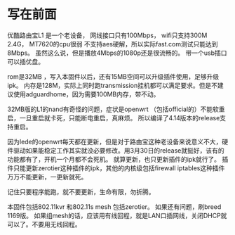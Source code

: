 # 写在前面

优酷路由宝L1 是一个老设备， 网线接口只有100Mbps， wifi只支持300M 2.4G， MT7620的cpu很弱 不支持aes硬解，所以实际fast.com测试只能达到8Mbps。
虽然这么说，但是播放4Mbps的1080p还是很流畅的。 带一个usb插口 可以插优盘。

rom是32MB ，写入本固件以后，还有15MB空间可以升级插件使用，足够升级ipk。 内存是128M，实际上同时跑transmission挂机都可以满足要求。但是不建议使用adguardhome，因为需要100MB内存，带不动。

32MB版的L1的nand有奇怪的问题，症状是openwrt （包括official的）不能软重启，一旦重启就卡死，只能断电重启，真麻烦。  所以编译了4.14版本的release支持重启。

因为lede的openwrt每天都在更新，但是对于路由宝这种老设备来说意义不大，硬件驱动如果能稳定工作其实就没必要修改。用3月30日的release就挺好，该有的功能都有了，开机一个月都不会死机。 就算更新，也只更新插件的ipk就行了。 插件只能更新zerotier这种插件的ipk，其他的内核级包括firewall iptables这种插件万万不能更新，一更新就死。



记住只要程序能跑，就不要更新，生命有限，勿折腾。

本固件包括802.11kvr 和802.11s mesh  包括zerotier。 如果还有问题，刷breed 1169版。 
如果组mesh的话，应该用有线回程，就是LAN口插网线，关闭DHCP就可以了。不要用无线回程。
